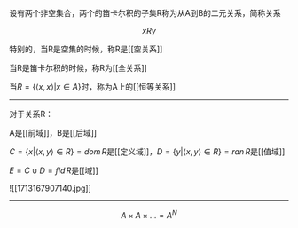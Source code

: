 设有两个非空集合，两个的笛卡尔积的子集R称为从A到B的二元关系，简称关系

$$
xRy
$$

特别的，当R是空集的时候，称R是[[空关系]]

当R是笛卡尔积的时候，称R为[[全关系]]


当$R=\{ \langle x,x \rangle|x \in A \}$时，称为A上的[[恒等关系]]




---

对于关系R：

A是[[前域]]，B是[[后域]]

$C=\{ x|\langle x,y \rangle\in R \}=dom \, R$是[[定义域]]，$D=\{ y|\langle x,y \rangle \in R \}=ran\,R$是[[值域]]

$E=C \cup D=fld\,R$是[[域]]

![[1713167907140.jpg]]

---

$$
A\times A\times\dots=A^{N}
$$
